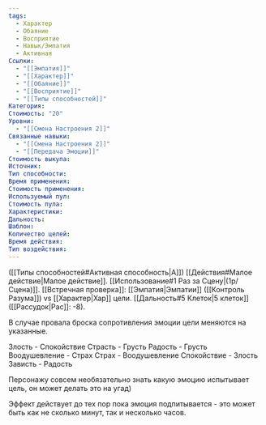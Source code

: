 ```yaml
---
tags:
  - Характер
  - Обаяние
  - Восприятие
  - Навык/Эмпатия
  - Активная
Ссылки:
  - "[[Эмпатия]]"
  - "[[Характер]]"
  - "[[Обаяние]]"
  - "[[Восприятие]]"
  - "[[Типы способностей]]"
Категория: 
Стоимость: "20"
Уровни:
  - "[[Смена Настроения 2]]"
Связанные навыки:
  - "[[Смена Настроения 2]]"
  - "[[Передача Эмоции]]"
Стоимость выкупа:
Источник:
Тип способности:
Время применения:
Стоимость применения:
Используемый пул:
Стоимость пула:
Характеристики:
Дальность:
Шаблон:
Количество целей:
Время действия:
Тип воздействия:
---
```

([[Типы способностей#Активная способность|А]]) [[Действия#Малое действие|Малое действие]]. [[Использование#1 Раз за Сцену|(1р/Сцена)]]. [[Встречная проверка]]: [[Эмпатия|Эмпатии]] ([[Контроль Разума]]) vs [[Характер|Хар]] цели. [[Дальность#5 Клеток|5 клеток]] ([[Рассудок|Рас]]: -8). 

В случае провала броска сопротивления эмоции цели меняются на указанные. 

Злость - Спокойствие
Страсть - Грусть
Радость - Грусть
Воодушевление - Страх
Страх - Воодушевление
Спокойствие - Злость
Зависть - Радость

Персонажу совсем необязательно знать какую эмоцию испытывает цель, он может делать это на угад)

Эффект действует до тех пор пока эмоция подпитывается - это может быть как не сколько минут, так и несколько часов. 

